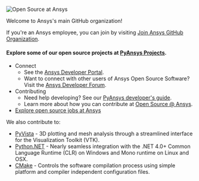 ![Open Source at Ansys](https://github.com/ansys/.github/blob/main/images/ansys-logo.png)

Welcome to Ansys's main GitHub organization!

If you're an Ansys employee, you can join by visiting [Join Ansys GitHub Organization](https://github.com/orgs/ansys/sso).

#### Explore some of our open source projects at [PyAnsys Projects](https://docs.pyansys.com/).

* Connect
    * See the [Ansys Developer Portal](https://developer.ansys.com/).
    * Want to connect with other users of Ansys Open Source Software? Visit the [Ansys Developer Forum](https://discuss.ansys.com/).
* Contributing
    * Need help developing? See our [PyAnsys developer's guide](https://dev.docs.pyansys.com/).
    * Learn more about how you can contribute at [Open Source @ Ansys](https://developer.ansys.com/docs/sca).
* [Explore open source jobs at Ansys](https://careers.ansys.com/search/?searchby=location&createNewAlert=false&q="open+source")

We also contribute to:
- [PyVista](https://docs.pyvista.org/) - 3D plotting and mesh analysis through a streamlined interface for the Visualization Toolkit (VTK).
- [Python.NET](http://pythonnet.github.io/) - Nearly seamless integration with the .NET 4.0+ Common Language Runtime (CLR) on Windows and Mono runtime on Linux and OSX.
- [CMake](https://cmake.org/) - Controls the software compilation process using simple platform and compiler independent configuration files.
